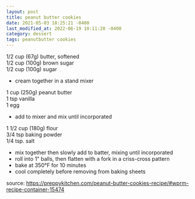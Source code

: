 ```yaml
---
layout: post
title: peanut butter cookies
date: 2021-05-03 18:25:21 -0400
last_modified_at: 2022-06-19 10:11:20 -0400
category: dessert
tags: peanutbutter cookies
---
```


1/2 cup (67g) butter, softened  
1/2 cup (100g) brown sugar  
1/2 cup (100g) sugar  
* cream together in a stand mixer

1 cup (250g) peanut butter  
1 tsp vanilla  
1 egg  
* add to mixer and mix until incorporated

1 1/2 cup (180g) flour  
3/4 tsp baking powder  
1/4 tsp. salt  
* mix together then slowly add to batter, mixing until incorporated
* roll into 1" balls, then flatten with a fork in a criss-cross pattern
* bake at 350°F for 10 minutes
* cool completely before removing from baking sheets

source: <https://preppykitchen.com/peanut-butter-cookies-recipe/#wprm-recipe-container-15474>
